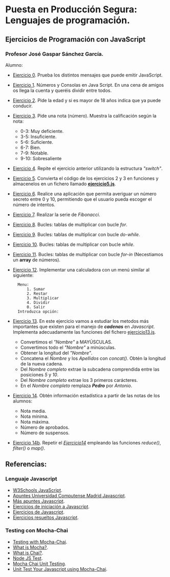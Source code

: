 # Puesta en Producción Segura: Lenguajes de programación.
## Ejercicios de Programación con JavaScript
### Profesor José Gaspar Sánchez García.
Alumno:

* [Ejercicio 0](ejercicio0.html). Prueba los distintos mensajes que puede emitir JavaScript.
* [Ejercicio 1](ejercicio1.html). Números y Consolas en Java Script. En una cena de amigos os llega la cuenta y queréis dividir entre todos.   
* [Ejercicio 2](ejercicio2.html). Pide la edad y si es mayor de 18 años indica que ya puede conducir.
* [Ejercicio 3](ejercicio3.html). Pide una nota (número). Muestra la calificación según la nota:
    - 0-3: Muy deficiente.
    - 3-5: Insuficiente.
    - 5-6: Suficiente.
    - 6-7: Bien.
    - 7-9: Notable.
    - 9-10: Sobresaliente
* [Ejercicio 4](ejercicio4.html). Repite el ejercicio anterior utilizando la estructura *"switch"*.
* [Ejercicio 5](ejercicio5.html). Convierta el código de los ejercicios 2 y 3 en funciones y almacenelos en un fichero llamado **[ejercicio5.js](ejercicio5.js)**.
* [Ejercicio 6](ejercicio6.html). Realice una aplicación que permita averiguar un número secreto entre 0 y 10, permitiendo que el usuario pueda escoger el número de intentos.
* [Ejercicio 7](ejercicio7.html). Realizar la serie de *Fibonacci*.
* [Ejercicio 8](ejercicio8.html). Bucles: tablas de multiplicar con bucle *for*.
* [Ejercicio 9](ejercicio9.html). Bucles: tablas de multiplicar con bucle *do-while*.
* [Ejercicio 10](ejercicio10.html). Bucles: tablas de multiplicar con bucle *while*.
* [Ejercicio 11](ejercicio11.html). Bucles: tablas de multiplicar con bucle *for-in* (Necestiamos un **array** de números).
* [Ejercicio 12](ejercicio12.html). Implementar una calculadora con un menú similar al siguiente:

        Menu:
            1. Sumar
            2. Restar
            3. Multiplicar
            4. Dividir
            0. Salir
        Introduzca opción:
* [Ejercicio 13](ejercicio13.html). En este ejercicio vamos a estudiar los metodos más importantes que existen para el manejo de ***cadenas*** en *Javascript*. Implementa adecuadamente las funciones del fichero [ejercicio13.js](js/ejercicio13.js).
    - Convertimos el *"Nombre"* a MAYÚSCULAS.
    - Convertimos todo el *"Nombre"* a minúsculas.
    - Obtener la longitud del *"Nombre"*.
    - Concatena el *Nombre* y los *Apellidos* con *concat()*. Obtén la longitud de la nueva cadena.
    - Del *Nombre completo* extrae la subcadena comprendida entre las posiciones *5* y *10*.
    - Del *Nombre completo* extrae los 3 primeros carácteres.
    - En el *Nombre completo* remplaza ***Pedro*** por *Antonio*. 
* [Ejercicio 14](ejercicio14.html). Obtén información estadística a partir de las notas de los alumnos:
    - Nota media.
    - Nota mínima.
    - Nota máxima.
    - Número de aprobados.
    - Número de suspensos.
* [Ejercicio 14b](ejerccio14b.html). Repetir el *[Ejercicio14](ejercicio14.html)* empleando las funciones *reduce()*, *filter()* o *map()*. 

## Referencias:
### Lenguaje Javascript
- [W3Schools JavaScript](https://www.w3schools.com/js/).
- [Apuntes Universidad Computense Madrid Javascript](https://www.fdi.ucm.es/profesor/jpavon/web/24-javascript.pdf).
- [Más apuntes Javascript](https://www.fdi.ucm.es/profesor/fpeinado/courses/webtech/Tema5-JavaScript1.pdf).
- [Ejercicios de iniciación a Javascript](https://tutobasico.com/basicos-javascript/).
- [Ejercicios de Javascript](https://www.uv.es/mplac/LaNau/4_Javascript/Ejercicios.htm).
- [Ejercicios resueltos Javascript](https://www.programacionfacil.org/cursos/javascript/javascript_ejercicios_resueltos_1.html).

### Testing con Mocha-Chai
- [Testing with Mocha-Chai](https://gist.github.com/mdang/1a2c1b0ddeba637dd537c8fe03349c83).
- [What is Mocha?](https://github.com/mochajs/mocha).
- [What is Chai?](https://github.com/chaijs/chai).
- [Node JS Test](https://github.com/l3lackcurtains/nodejs-mocha-chai-test-tdd).
- [Mocha Chai Unit Testing](https://github.com/KovDimaY/Mocha-Chai-Unit-Testing).
- [Unit Test Your Javascript using Mocha-Chai](https://www.sitepoint.com/unit-test-javascript-mocha-chai/).
